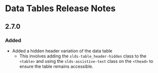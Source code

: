 <!-- Release notes authoring guidelines: http://keepachangelog.com/ -->

# Data Tables Release Notes

<!-- ## [Unreleased] -->

## 2.7.0

### Added

- Added a hidden header variation of the data table
  - This involves adding the `slds-table_header-hidden` class to the `<table>` and using the `slds-assistive-text` class on the `<thead>` to ensure the table remains accessible.
